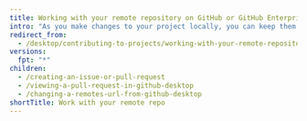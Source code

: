 ```yaml
---
title: Working with your remote repository on GitHub or GitHub Enterprise
intro: "As you make changes to your project locally, you can keep them up-to-date with your remote repository. In Git, a *remote* is the server where your code is stored. In your case, that server is a repository on {% data variables.product.prodname_dotcom %} or {% data variables.product.prodname_enterprise %}."
redirect_from:
  - /desktop/contributing-to-projects/working-with-your-remote-repository-on-github-or-github-enterprise
versions:
  fpt: "*"
children:
  - /creating-an-issue-or-pull-request
  - /viewing-a-pull-request-in-github-desktop
  - /changing-a-remotes-url-from-github-desktop
shortTitle: Work with your remote repo
---
```

